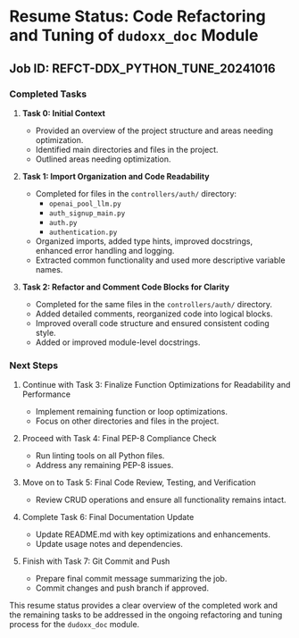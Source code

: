 # Resume Status: Code Refactoring and Tuning of `dudoxx_doc` Module

## Job ID: REFCT-DDX_PYTHON_TUNE_20241016

### Completed Tasks

1. **Task 0: Initial Context**
   - Provided an overview of the project structure and areas needing optimization.
   - Identified main directories and files in the project.
   - Outlined areas needing optimization.

2. **Task 1: Import Organization and Code Readability**
   - Completed for files in the `controllers/auth/` directory:
     - `openai_pool_llm.py`
     - `auth_signup_main.py`
     - `auth.py`
     - `authentication.py`
   - Organized imports, added type hints, improved docstrings, enhanced error handling and logging.
   - Extracted common functionality and used more descriptive variable names.

3. **Task 2: Refactor and Comment Code Blocks for Clarity**
   - Completed for the same files in the `controllers/auth/` directory.
   - Added detailed comments, reorganized code into logical blocks.
   - Improved overall code structure and ensured consistent coding style.
   - Added or improved module-level docstrings.

### Next Steps

1. Continue with Task 3: Finalize Function Optimizations for Readability and Performance
   - Implement remaining function or loop optimizations.
   - Focus on other directories and files in the project.

2. Proceed with Task 4: Final PEP-8 Compliance Check
   - Run linting tools on all Python files.
   - Address any remaining PEP-8 issues.

3. Move on to Task 5: Final Code Review, Testing, and Verification
   - Review CRUD operations and ensure all functionality remains intact.

4. Complete Task 6: Final Documentation Update
   - Update README.md with key optimizations and enhancements.
   - Update usage notes and dependencies.

5. Finish with Task 7: Git Commit and Push
   - Prepare final commit message summarizing the job.
   - Commit changes and push branch if approved.

This resume status provides a clear overview of the completed work and the remaining tasks to be addressed in the ongoing refactoring and tuning process for the `dudoxx_doc` module.